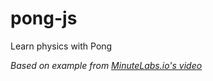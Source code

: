 # pong-js

Learn physics with Pong

_Based on example from [MinuteLabs.io's video](https://youtu.be/gNA6HKRWAI0)_

